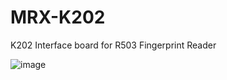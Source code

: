 # MRX-K202
K202 Interface board for R503 Fingerprint Reader

![image](https://user-images.githubusercontent.com/4562957/128050280-442999bd-b04e-487b-9558-0a47667813bb.png)


